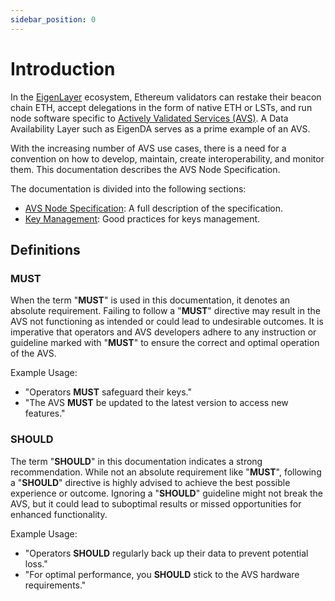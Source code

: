 ```yaml
---
sidebar_position: 0
---
```


# Introduction

In the [EigenLayer](https://www.eigenlayer.xyz/) ecosystem, Ethereum validators can restake their beacon chain ETH, accept delegations in the form of native ETH or LSTs, and run node software specific to [Actively Validated Services (AVS)](/docs/glossary#avs-actively-validated-service). A Data Availability Layer such as EigenDA serves as a prime example of an AVS.

With the increasing number of AVS use cases, there is a need for a convention on how to develop, maintain, create interoperability, and monitor them. This documentation describes the AVS Node Specification.

The documentation is divided into the following sections:

- [AVS Node Specification](/docs/category/avs-node-specification): A full description of the specification.
- [Key Management](/docs/category/key-management): Good practices for keys management.
 
## Definitions

### MUST

When the term "**MUST**" is used in this documentation, it denotes an absolute requirement. Failing to follow a "**MUST**" directive may result in the AVS  not functioning as intended or could lead to undesirable outcomes. It is imperative that operators and AVS developers adhere to any instruction or guideline marked with "**MUST**" to ensure the correct and optimal operation of the AVS.

Example Usage:

- "Operators **MUST** safeguard their keys."
- "The AVS **MUST** be updated to the latest version to access new features."

### SHOULD

The term "**SHOULD**" in this documentation indicates a strong recommendation. While not an absolute requirement like "**MUST**", following a "**SHOULD**" directive is highly advised to achieve the best possible experience or outcome. Ignoring a "**SHOULD**" guideline might not break the AVS, but it could lead to suboptimal results or missed opportunities for enhanced functionality.

Example Usage:

- "Operators **SHOULD** regularly back up their data to prevent potential loss."
- "For optimal performance, you **SHOULD** stick to the AVS hardware requirements."